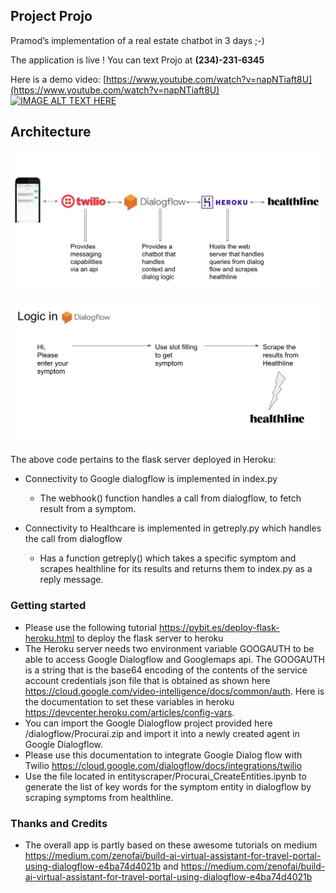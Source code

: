 ## Project Projo

Pramod’s implementation of a real estate chatbot in 3 days ;-)

The application is live ! You can text Projo at  **(234)-231-6345**

Here is a demo video: [https://www.youtube.com/watch?v=napNTiaft8U](https://www.youtube.com/watch?v=napNTiaft8U)
[![IMAGE ALT TEXT HERE](https://img.youtube.com/vi/napNTiaft8U/0.jpg)](https://www.youtube.com/watch?v=napNTiaft8U)

## Architecture

[![IMAGE ALT TEXT HERE](https://raw.githubusercontent.com/PramodVemulapalli/Healthbot/master/docs/Architecture.png)](https://raw.githubusercontent.com/PramodVemulapalli/Healthbot/master/docs/Architecture.png)

[![IMAGE ALT TEXT HERE](https://raw.githubusercontent.com/PramodVemulapalli/Healthbot/master/docs/Dialogflowlogic.png)](https://raw.githubusercontent.com/PramodVemulapalli/Healthbot/master/docs/Dialogflowlogic.png)

The above code pertains to the flask server deployed in Heroku:

*   Connectivity to Google dialogflow is implemented in index.py
    *   The webhook() function handles a call from dialogflow, to fetch result from a symptom.

*   Connectivity to Healthcare is implemented in getreply.py which handles the call from dialogflow
    *   Has a function getreply() which takes a specific symptom and scrapes healthline for its results and returns them to index.py as a reply message.


### Getting started

*   Please use the following tutorial https://pybit.es/deploy-flask-heroku.html to deploy the flask server to heroku
*   The Heroku server needs two environment variable GOOGAUTH to be able to access Google Dialogflow and Googlemaps api. The GOOGAUTH is a string that is the base64 encoding of the contents of the service account credentials json file that is obtained as shown here https://cloud.google.com/video-intelligence/docs/common/auth. Here is the documentation to set these variables in heroku https://devcenter.heroku.com/articles/config-vars.
*   You can import the Google Dialogflow project provided here /dialogflow/Procurai.zip and import it into a newly created agent in Google Dialogflow.
*   Please use this documentation to integrate Google Dialog flow with Twilio https://cloud.google.com/dialogflow/docs/integrations/twilio
*   Use the file located in entityscraper/Procurai_CreateEntities.ipynb to generate the list of key words for the symptom entity in dialogflow by scraping symptoms from healthline.



### Thanks and Credits
*   The overall app is partly based on these awesome tutorials on medium https://medium.com/zenofai/build-ai-virtual-assistant-for-travel-portal-using-dialogflow-e4ba74d4021b and https://medium.com/zenofai/build-ai-virtual-assistant-for-travel-portal-using-dialogflow-e4ba74d4021b
